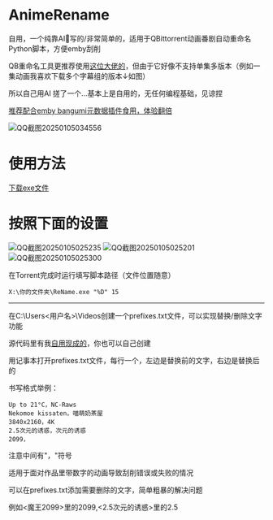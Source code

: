 # AnimeRename
自用，一个纯靠AI🤖写的/非常简单的，适用于QBittorrent动画番剧自动重命名Python脚本，方便emby刮削

QB重命名工具更推荐使用[这位大佬的](https://github.com/Nriver/Episode-ReName)，但由于它好像不支持单集多版本（例如一集动画我喜欢下载多个字幕组的版本↓如图）

所以自己用AI 搓了一个...基本上是自用的，无任何编程基础，见谅捏

[推荐配合emby bangumi元数据插件食用，体验翻倍](https://github.com/kookxiang/jellyfin-plugin-bangumi)

![QQ截图20250105034556](https://github.com/user-attachments/assets/68c984da-15f6-411d-b22c-ca842af95015)
# 使用方法
[下载exe文件](https://github.com/ikemenrourou/AnimeRename/releases)
# 按照下面的设置
![QQ截图20250105025235](https://github.com/user-attachments/assets/7f0e4a31-63c6-42e2-8d80-bd77c5522fdc)
![QQ截图20250105025201](https://github.com/user-attachments/assets/05be9d1f-49f0-4221-a23b-c9f3abb5445a)
![QQ截图20250105025300](https://github.com/user-attachments/assets/aa737f6a-3843-4e9d-945d-8842c849e12a)



在Torrent完成时运行填写脚本路径（文件位置随意）
```
X:\你的文件夹\ReName.exe "%D" 15
```
---
在C:\Users\<用户名>\Videos创建一个prefixes.txt文件，可以实现替换/删除文字功能

源代码里有我[自用现成的](https://github.com/ikemenrourou/AnimeRename/blob/main/prefixes.txt)，你也可以自己创建

用记事本打开prefixes.txt文件，每行一个，左边是替换前的文字，右边是替换后的

书写格式举例：
```
Up to 21°C，NC-Raws
Nekomoe kissaten，喵萌奶茶屋
3840x2160，4K
2.5次元的诱惑，次元的诱惑
2099，
```
注意中间有"，"符号

适用于面对作品里带数字的动画导致刮削错误或失败的情况

可以在prefixes.txt添加需要删除的文字，简单粗暴的解决问题

例如<魔王2099>里的2099,<2.5次元的诱惑>里的2.5

